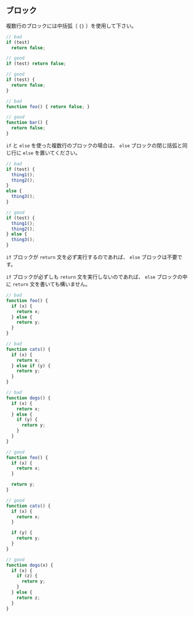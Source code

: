 ## ブロック

複数行のブロックには中括弧（ `{}` ）を使用して下さい。

```js
// bad
if (test)
  return false;

// good
if (test) return false;

// good
if (test) {
  return false;
}

// bad
function foo() { return false; }

// good
function bar() {
  return false;
}
```

`if` と `else` を使った複数行のブロックの場合は、 `else` ブロックの閉じ括弧と同じ行に `else` を置いてください。

```js
// bad
if (test) {
  thing1();
  thing2();
}
else {
  thing3();
}

// good
if (test) {
  thing1();
  thing2();
} else {
  thing3();
}
```

`if` ブロックが `return` 文を必ず実行するのであれば、 `else` ブロックは不要です。

`if` ブロックが必ずしも `return` 文を実行しないのであれば、 `else` ブロックの中に `return` 文を書いても構いません。

```js
// bad
function foo() {
  if (x) {
    return x;
  } else {
    return y;
  }
}

// bad
function cats() {
  if (x) {
    return x;
  } else if (y) {
    return y;
  }
}

// bad
function dogs() {
  if (x) {
    return x;
  } else {
    if (y) {
      return y;
    }
  }
}

// good
function foo() {
  if (x) {
    return x;
  }

  return y;
}

// good
function cats() {
  if (x) {
    return x;
  }

  if (y) {
    return y;
  }
}

// good
function dogs(x) {
  if (x) {
    if (z) {
      return y;
    }
  } else {
    return z;
  }
}
```
